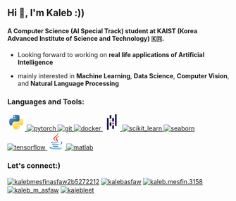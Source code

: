 <h2 align="left">Hi 👋, I'm Kaleb :))</h2>
<h4 align="left">A Computer Science (AI Special Track) student at KAIST (Korea Advanced Institute of Science and Technology) 🇰🇷.</h4>

- Looking forward to working on **real life applications of Artificial Intelligence** 

- mainly interested in **Machine Learning**, **Data Science**, **Computer Vision**, and **Natural Language Processing**
<!--
- 🤝 Right now, I am looking for **Internship opportunities** so as to get a **hands-on experience** with **real-life datasets** by deploying my own ML and DL models :))-->

<h3 align="left">Languages and Tools:</h3>
<p align="left"><a href="https://www.python.org" target="_blank" rel="noreferrer"> <img src="https://raw.githubusercontent.com/devicons/devicon/master/icons/python/python-original.svg" alt="python" width="40" height="40"/> </a> <a href="https://pytorch.org/" target="_blank" rel="noreferrer"> <img src="https://www.vectorlogo.zone/logos/pytorch/pytorch-icon.svg" alt="pytorch" width="40" height="40"/> </a>  <a href="https://git-scm.com/" target="_blank" rel="noreferrer"> <img src="https://www.vectorlogo.zone/logos/git-scm/git-scm-icon.svg" alt="git" width="40" height="40"/> </a><a href="https://docker.com/" target="_blank" rel="noreferrer"> <img src="https://www.vectorlogo.zone/logos/docker/docker-icon.svg" alt="docker" width="40" height="40"/> </a><a href="https://pandas.pydata.org/" target="_blank" rel="noreferrer"> <img src="https://raw.githubusercontent.com/devicons/devicon/2ae2a900d2f041da66e950e4d48052658d850630/icons/pandas/pandas-original.svg" alt="pandas" width="40" height="40"/> </a> <a href="https://scikit-learn.org/" target="_blank" rel="noreferrer"> <img src="https://upload.wikimedia.org/wikipedia/commons/0/05/Scikit_learn_logo_small.svg" alt="scikit_learn" width="40" height="40"/> </a> <a href="https://seaborn.pydata.org/" target="_blank" rel="noreferrer"> <img src="https://seaborn.pydata.org/_images/logo-mark-lightbg.svg" alt="seaborn" width="40" height="40"/> </a> <a href="https://www.tensorflow.org" target="_blank" rel="noreferrer"> <img src="https://www.vectorlogo.zone/logos/tensorflow/tensorflow-icon.svg" alt="tensorflow" width="40" height="40"/> </a>  <a href="https://www.java.com" target="_blank" rel="noreferrer"> <img src="https://raw.githubusercontent.com/devicons/devicon/master/icons/java/java-original.svg" alt="java" width="40" height="40"/> </a> <a href="https://www.mathworks.com/" target="_blank" rel="noreferrer"> <img src="https://upload.wikimedia.org/wikipedia/commons/2/21/Matlab_Logo.png" alt="matlab" width="40" height="40"/> </a> </p>
<!-- <p><img align="right" src="https://github-readme-stats.vercel.app/api?username=kalebmes&show_icons=true&theme=radical" alt="kalebmes" /></p> -->
<h3 align="left">Let's connect:)</h3>
<p align="left">
<a href="https://linkedin.com/in/kalebmesfinasfaw2b5272212" target="blank"><img align="center" src="https://raw.githubusercontent.com/rahuldkjain/github-profile-readme-generator/master/src/images/icons/Social/linked-in-alt.svg" alt="kalebmesfinasfaw2b5272212" height="30" width="40" /></a>
<a href="https://kaggle.com/kalebasfaw" target="blank"><img align="center" src="https://raw.githubusercontent.com/rahuldkjain/github-profile-readme-generator/master/src/images/icons/Social/kaggle.svg" alt="kalebasfaw" height="30" width="40" /></a>
<a href="https://fb.com/kaleb.mesfin.3158" target="blank"><img align="center" src="https://raw.githubusercontent.com/rahuldkjain/github-profile-readme-generator/master/src/images/icons/Social/facebook.svg" alt="kaleb.mesfin.3158" height="30" width="40" /></a>
<a href="https://instagram.com/kaleb_m_asfaw" target="blank"><img align="center" src="https://raw.githubusercontent.com/rahuldkjain/github-profile-readme-generator/master/src/images/icons/Social/instagram.svg" alt="kaleb_m_asfaw" height="30" width="40" /></a>
<a href="https://www.leetcode.com/kalebleet" target="blank"><img align="center" src="https://raw.githubusercontent.com/rahuldkjain/github-profile-readme-generator/master/src/images/icons/Social/leet-code.svg" alt="kalebleet" height="30" width="40" /></a>
</p>
